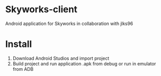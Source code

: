 # Skyworks-client
Android application for Skyworks in collaboration with jlks96

# Install
1. Download Android Studios and import project  
2. Build project and run application .apk from debug or run in emulator from ADB
